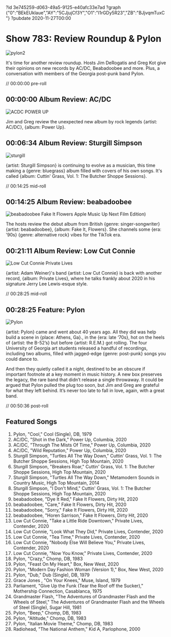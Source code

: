 ?id 3e745259-d063-49a5-9125-e40afc33e7ad
?graph {"0":"BEkEUklaue","AY":"5CJjujCf3Y","O1":"I1rGDy5R23","ZB":"BJjvqmTuxC"}
?pubdate 2020-11-27T00:00
# Show 783: Review Roundup & Pylon
![pylon2](https://static.soundopinions.org/images/2020/pylon.jpeg)

It's time for another review roundup. Hosts Jim DeRogatis and Greg Kot give their opinions on new records by AC/DC, Beabadoobee and more. Plus, a conversation with members of the Georgia post-punk band Pylon. 


// 00:00:00 pre-roll


## 00:00:00 Album Review: AC/DC

![ACDC POWER UP](https://static.soundopinions.org/assets/783/012.jpg)

Jim and Greg review the unexpected new album by rock legends {artist: AC/DC}, {album: Power Up}.


## 00:06:34 Album Review: Sturgill Simpson
![sturgill](https://static.soundopinions.org/images/2020/sturgill2.jpeg)

{artist: Sturgill Simpson} is continuing to evolve as a musician, this time making a {genre: bluegrass} album filled with covers of his own songs. It's called {album: Cuttin' Grass, Vol. 1: The Butcher Shoppe Sessions}.


// 00:14:25 mid-roll

## 00:14:25 Album Review: beabadoobee

![beabadoobee Fake It Flowers Apple Music Up Next Film Edition)](https://static.soundopinions.org/assets/783/O12.jpg)

The hosts review the debut album from British {genre: singer-songwriter} {artist: beabadoobee}, {album: Fake It, Flowers}. She channels some {era: '90s} {genre: alternative rock} vibes for the TikTok era.


## 00:21:11 Album Review: Low Cut Connie

![Low Cut Connie Private Lives](https://static.soundopinions.org/assets/783/ZB12.jpg)

{artist: Adam Weiner}'s band {artist: Low Cut Connie} is back with another record, {album: Private Lives}, where he talks frankly about 2020 in his signature Jerry Lee Lewis-esque style.


// 00:28:25 mid-roll

## 00:28:25 Feature: Pylon
![Pylon](https://static.soundopinions.org/images/2020/pylon.jpeg)

{artist: Pylon} came and went about 40 years ago. All they did was help build a scene in {place: Athens, Ga}., in the {era: late ‘70s}, hot on the heels of {artist: the B-52’s} but before {artist: R.E.M.} got rolling. The four University of Georgia art students released a handful of recordings, including two albums, filled with jagged-edge {genre: post-punk} songs you could dance to.

And then they quietly called it a night, destined to be an obscure if important footnote at a key moment in music history. A new box preserves the legacy, the rare band that didn’t release a single throwaway. It could be argued that Pylon pulled the plug too soon, but Jim and Greg are grateful for what they left behind. It’s never too late to fall in love, again, with a great band.


// 00:50:36 post-roll


## Featured Songs

1. Pylon, "Cool," Cool (Single), DB, 1979
1. AC/DC, "Shot in the Dark," Power Up, Columbia, 2020
1. AC/DC, "Through The Mists Of Time," Power Up, Columbia, 2020
1. AC/DC, "Wild Reputation," Power Up, Columbia, 2020
1. Sturgill Simpson, "Turtles All The Way Down," Cuttin' Grass, Vol. 1: The Butcher Shoppe Sessions, High Top Mountain, 2020
1. Sturgill Simpson, "Breakers Roar," Cuttin' Grass, Vol. 1: The Butcher Shoppe Sessions, High Top Mountain, 2020
1. Sturgill Simpson, "Turtles All The Way Down," Metamodern Sounds in Country Music, High Top Mountain, 2014
1. Sturgill Simpson, "I Don't Mind," Cuttin' Grass, Vol. 1: The Butcher Shoppe Sessions, High Top Mountain, 2020
1. beabadoobee, "Dye It Red," Fake It Flowers, Dirty Hit, 2020
1. beabadoobee, "Care," Fake It Flowers, Dirty Hit, 2020
1. beabadoobee, "Sorry," Fake It Flowers, Dirty Hit, 2020
1. beabadoobee, "Horen Sarrison," Fake It Flowers, Dirty Hit, 2020
1. Low Cut Connie, "Take a Little Ride Downtown," Private Lives, Contender, 2020
1. Low Cut Connie, "Look What They Did," Private Lives, Contender, 2020
1. Low Cut Connie, "Tea Time," Private Lives, Contender, 2020
1. Low Cut Connie, "Nobody Else Will Believe You," Private Lives, Contender, 2020
1. Low Cut Connie, "Now You Know," Private Lives, Contender, 2020
1. Pylon, "Crazy," Chomp, DB, 1983
1. Pylon, "Feast On My Heart," Box, New West, 2020
1. Pylon, "Modern Day Fashion Woman (Version 1)," Box, New West, 2020
1. Pylon, "Dub," Dub (Single), DB, 1979
1. Grace Jones , "On Your Knees," Muse, Island, 1979
1. Parliament, "Give Up the Funk (Tear the Roof off the Sucker)," Mothership Connection, Casablanca, 1975
1. Grandmaster Flash, "The Adventures of Grandmaster Flash and the Wheels of Steel," The Adventures of Grandmaster Flash and the Wheels of Steel (Single), Sugar Hill, 1981
1. Pylon, "Beep," Chomp, DB, 1983
1. Pylon, "Altitude," Chomp, DB, 1983
1. Pylon, "Italian Movie Theme," Chomp, DB, 1983
1. Radiohead, "The National Anthem," Kid A, Parlophone, 2000

